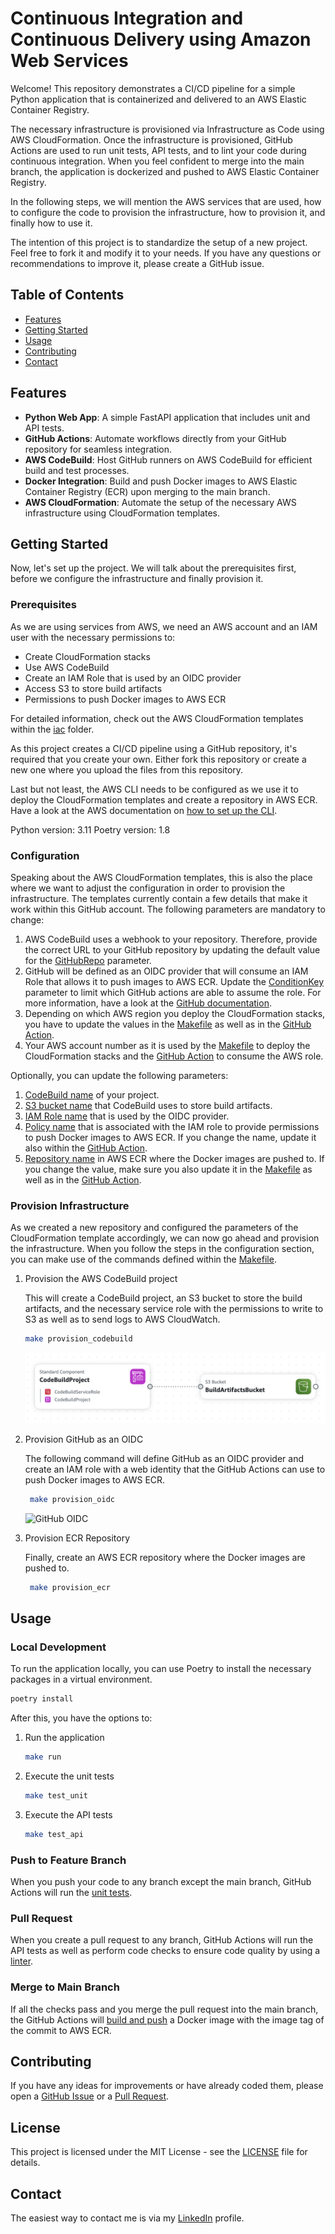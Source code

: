 # Continuous Integration and Continuous Delivery using Amazon Web Services

Welcome! This repository demonstrates a CI/CD pipeline for a simple Python application that is containerized and delivered to an AWS Elastic Container Registry.

The necessary infrastructure is provisioned via Infrastructure as Code using AWS CloudFormation. Once the infrastructure is provisioned, GitHub Actions are used to run unit tests, API tests, and to lint your code during continuous integration. When you feel confident to merge into the main branch, the application is dockerized and pushed to AWS Elastic Container Registry.

In the following steps, we will mention the AWS services that are used, how to configure the code to provision the infrastructure, how to provision it, and finally how to use it.

The intention of this project is to standardize the setup of a new project. Feel free to fork it and modify it to your needs. If you have any questions or recommendations to improve it, please create a GitHub issue.

## Table of Contents

- [Features](#features)
- [Getting Started](#getting-started)
- [Usage](#usage)
- [Contributing](#contributing)
- [Contact](#contact)

## Features

- **Python Web App**: A simple FastAPI application that includes unit and API tests.
- **GitHub Actions**: Automate workflows directly from your GitHub repository for seamless integration.
- **AWS CodeBuild**: Host GitHub runners on AWS CodeBuild for efficient build and test processes.
- **Docker Integration**: Build and push Docker images to AWS Elastic Container Registry (ECR) upon merging to the main branch.
- **AWS CloudFormation**: Automate the setup of the necessary AWS infrastructure using CloudFormation templates.

## Getting Started

Now, let's set up the project. We will talk about the prerequisites first, before we configure the infrastructure and finally provision it.

### Prerequisites

As we are using services from AWS, we need an AWS account and an IAM user with the necessary permissions to:

- Create CloudFormation stacks
- Use AWS CodeBuild
- Create an IAM Role that is used by an OIDC provider
- Access S3 to store build artifacts
- Permissions to push Docker images to AWS ECR

For detailed information, check out the AWS CloudFormation templates within the [iac](iac) folder.

As this project creates a CI/CD pipeline using a GitHub repository, it's required that you create your own. Either fork this repository or create a new one where you upload the files from this repository.

Last but not least, the AWS CLI needs to be configured as we use it to deploy the CloudFormation templates and create a repository in AWS ECR. Have a look at the AWS documentation on [how to set up the CLI](https://docs.aws.amazon.com/cli/latest/userguide/getting-started-quickstart.html).

Python version: 3.11
Poetry version: 1.8

### Configuration

Speaking about the AWS CloudFormation templates, this is also the place where we want to adjust the configuration in order to provision the infrastructure.
The templates currently contain a few details that make it work within this GitHub account. The following parameters are mandatory to change:

1. AWS CodeBuild uses a webhook to your repository. Therefore, provide the correct URL to your GitHub repository by updating the default value for the [GitHubRepo](iac/codebuild_project.yml#L13) parameter.
2. GitHub will be defined as an OIDC provider that will consume an IAM Role that allows it to push images to AWS ECR. Update the [ConditionKey](iac/github_oidc.yml#L5) parameter to limit which GitHub actions are able to assume the role. For more information, have a look at the [GitHub documentation](https://docs.github.com/en/actions/deployment/security-hardening-your-deployments/configuring-openid-connect-in-amazon-web-services).
3. Depending on which AWS region you deploy the CloudFormation stacks, you have to update the values in the [Makefile](Makefile#L4) as well as in the [GitHub Action](.github/workflows/build_and_push.yml#L9).
4. Your AWS account number as it is used by the [Makefile](Makefile#L5) to deploy the CloudFormation stacks and the [GitHub Action](.github/workflows/build_and_push.yml#L24) to consume the AWS role.

Optionally, you can update the following parameters:

1. [CodeBuild name](iac/codebuild_project.yml#L9) of your project.
2. [S3 bucket name](iac/codebuild_project.yml#L5) that CodeBuild uses to store build artifacts.
3. [IAM Role name](iac/github_oidc.yml#L9) that is used by the OIDC provider.
4. [Policy name](iac/github_oidc.yml#L13) that is associated with the IAM role to provide permissions to push Docker images to AWS ECR. If you change the name, update it also within the [GitHub Action](.github/workflows/build_and_push.yml#L24).
5. [Repository name](iac/ecr_repository.yml#L6) in AWS ECR where the Docker images are pushed to. If you change the value, make sure you also update it in the [Makefile](Makefile#L2) as well as in the [GitHub Action](.github/workflows/build_and_push.yml#L32).

### Provision Infrastructure

As we created a new repository and configured the parameters of the CloudFormation template accordingly, we can now go ahead and provision the infrastructure. When you follow the steps in the configuration section, you can make use of the commands defined within the [Makefile](Makefile).

1. Provision the AWS CodeBuild project

    This will create a CodeBuild project, an S3 bucket to store the build artifacts, and the necessary service role with the permissions to write to S3 as well as to send logs to AWS CloudWatch.

    ```bash
    make provision_codebuild
    ```

    ![AWS CodeBuild project](docs/codebuild_project.png)

2. Provision GitHub as an OIDC

    The following command will define GitHub as an OIDC provider and create an IAM role with a web identity that the GitHub Actions can use to push Docker images to AWS ECR.

   ```bash
    make provision_oidc
    ```

    ![GitHub OIDC](docs/github_oidc.png)

3. Provision ECR Repository
  
    Finally, create an AWS ECR repository where the Docker images are pushed to.

   ```bash
    make provision_ecr
    ```

## Usage

### Local Development

To run the application locally, you can use Poetry to install the necessary packages in a virtual environment.

```bash
poetry install
```

After this, you have the options to:

1. Run the application

    ```bash
    make run
    ```

2. Execute the unit tests

    ```bash
    make test_unit
    ```

3. Execute the API tests

    ```bash
    make test_api
    ```

### Push to Feature Branch

When you push your code to any branch except the main branch, GitHub Actions will run the [unit tests](.github/workflows/test_unit.yml).

### Pull Request

When you create a pull request to any branch, GitHub Actions will run the API tests as well as perform code checks to ensure code quality by using a [linter](.github/workflows/super_linter.yml).

### Merge to Main Branch

If all the checks pass and you merge the pull request into the main branch, the GitHub Actions will [build and push](.github/workflows/build_and_push.yml) a Docker image with the image tag of the commit to AWS ECR.

## Contributing

If you have any ideas for improvements or have already coded them, please open a [GitHub Issue](issues) or a [Pull Request](pulls).

## License

This project is licensed under the MIT License - see the [LICENSE](LICENSE) file for details.

## Contact

The easiest way to contact me is via my [LinkedIn](https://www.linkedin.com/in/christian-dienbauer/) profile.
